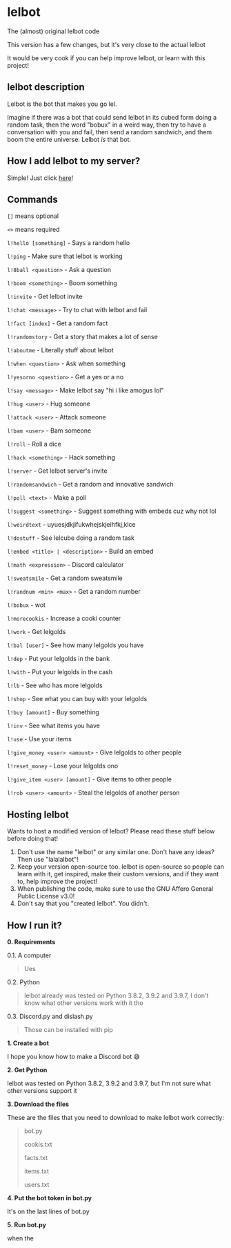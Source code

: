 # lelbot

The (almost) original lelbot code

This version has a few changes, but it's very close to the actual lelbot

It would be very cook if you can help improve lelbot, or learn with this project!

## lelbot description

Lelbot is the bot that makes you go lel.

Imagine if there was a bot that could send lelbot in its cubed form doing a random task, then the word "bobux" in a weird way, then try to have a conversation with you and fail, then send a random sandwich, and them boom the entire universe. Lelbot *is* that bot.

## How I add lelbot to my server?

Simple! Just click [here](https://discord.com/api/oauth2/authorize?client_id=822199023636709456&permissions=8&scope=bot%20applications.commands)!

## Commands

`[]` means optional

`<>` means required

`l!hello [something]` - Says a random hello

`l!ping` - Make sure that lelbot is working 

`l!8ball <question>` - Ask a question

`l!boom <something>` - Boom something

`l!invite` - Get lelbot invite

`l!chat <message>` - Try to chat with lelbot and fail

`l!fact [index]` - Get a random fact

`l!randomstory` - Get a story that makes a lot of sense

`l!aboutme` - Literally stuff about lelbot

`l!when <question>` - Ask when something

`l!yesorno <question>` - Get a yes or a no

`l!say <message>` - Make lelbot say "hi i like amogus lol"

`l!hug <user>` - Hug someone

`l!attack <user>` - Attack someone

`l!bam <user>` - Bam someone

`l!roll` - Roll a dice

`l!hack <something>` - Hack something

`l!server` - Get lelbot server's invite

`l!randomsandwich` - Get a random and innovative sandwich

`l!poll <text>` - Make a poll

`l!suggest <something>` - Suggest something with embeds cuz why not lol

`l!weirdtext` - uyuesjdkjifukwhejskjeihfkj,klce

`l!dostuff` - See lelcube doing a random task

`l!embed <title> | <description>` - Build an embed

`l!math <expression>` - Discord calculator

`l!sweatsmile` - Get a random sweatsmile

`l!randnum <min> <max>` - Get a random number

`l!bobux` - wot

`l!morecookis` - Increase a cooki counter

`l!work` - Get lelgolds

`l!bal [user]` - See how many lelgolds you have

`l!dep` - Put your lelgolds in the bank

`l!with` - Put your lelgolds in the cash

`l!lb` - See who has more lelgolds

`l!shop` - See what you can buy with your lelgolds

`l!buy [amount]` - Buy something

`l!inv` - See what items you have

`l!use` - Use your items

`l!give_money <user> <amount>` - Give lelgolds to other people

`l!reset_money` - Lose your lelgolds ono

`l!give_item <user> [amount]` - Give items to other people

`l!rob <user> <amount>` - Steal the lelgolds of another person

## Hosting lelbot

Wants to host a modified version of lelbot? Please read these stuff below before doing that!

1. Don't use the name "lelbot" or any similar one. Don't have any ideas? Then use "lalalalbot"!
2. Keep your version open-source too. lelbot is open-source so people can learn with it, get inspired, make their custom versions, and if they want to, help improve the project!
3. When publishing the code, make sure to use the GNU Affero General Public License v3.0!
4. Don't say that you "created lelbot". You didn't.

## How I run it?

**0. Requirements**

0.1. A computer

> Ues

0.2. Python

> lelbot already was tested on Python 3.8.2, 3.9.2 and 3.9.7, I don't know what other versions work with it tho

0.3. Discord.py and dislash.py

> Those can be installed with pip

**1. Create a bot**

I hope you know how to make a Discord bot :sweat_smile:

**2. Get Python**

lelbot was tested on Python 3.8.2, 3.9.2 and 3.9.7, but I'm not sure what other versions support it

**3. Download the files**

These are the files that you need to download to make lelbot work correctly:
> bot.py
> 
> cookis.txt
> 
> facts.txt
> 
> items.txt
> 
> users.txt

**4. Put the bot token in bot.py**

It's on the last lines of bot.py

**5. Run bot.py**

when the

